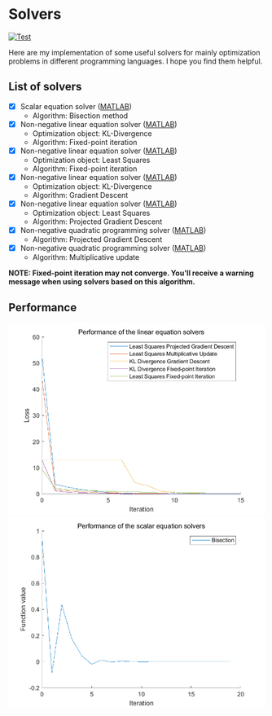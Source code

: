 # Solvers
[![Test](https://github.com/VEXLife/Solvers/actions/workflows/matlab-ci.yml/badge.svg)](https://github.com/VEXLife/Solvers/actions/workflows/matlab-ci.yml)

Here are my implementation of some useful solvers for mainly optimization problems in different programming languages. I hope you find them helpful.

## List of solvers

- [x] Scalar equation solver ([MATLAB](./MATLAB/bisection_fsolve.m))
    - Algorithm: Bisection method
- [x] Non-negative linear equation solver ([MATLAB](./MATLAB/fpi_kldivergence.m))
    - Optimization object: KL-Divergence
    - Algorithm: Fixed-point iteration
- [x] Non-negative linear equation solver ([MATLAB](./MATLAB/fpi_lsqnonneg.m))
    - Optimization object: Least Squares
    - Algorithm: Fixed-point iteration
- [x] Non-negative linear equation solver ([MATLAB](./MATLAB/gd_kldivergence.m))
    - Optimization object: KL-Divergence
    - Algorithm: Gradient Descent
- [x] Non-negative linear equation solver ([MATLAB](./MATLAB/pgd_lsqnonneg.m))
    - Optimization object: Least Squares
    - Algorithm: Projected Gradient Descent
- [x] Non-negative quadratic programming solver ([MATLAB](./MATLAB/pgd_quadprog.m))
    - Algorithm: Projected Gradient Descent
- [x] Non-negative quadratic programming solver ([MATLAB](./MATLAB/multipupd_quadprognonneg.m))
    - Algorithm: Multiplicative update

**NOTE: Fixed-point iteration may not converge. You'll receive a warning message when using solvers based on this algorithm.**

## Performance

![Non-negative linear equation solvers](./MATLAB/figs/linear_eqn.png)
![Scalar equation solvers](./MATLAB/figs/scalar_eqn.png)